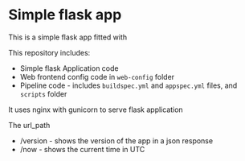 # Simple flask app
This is a simple flask app fitted with 

This repository includes:
- Simple flask Application code
- Web frontend config code in `web-config` folder
- Pipeline code - includes `buildspec.yml` and `appspec.yml` files, and `scripts` folder

It uses nginx with gunicorn to serve flask application

The url_path
- /version - shows the version of the app in a json response
- /now - shows the current time in UTC